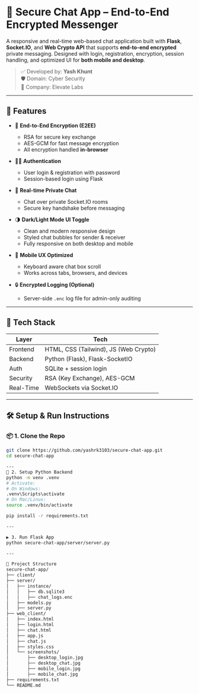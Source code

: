 # 🔐 Secure Chat App – End-to-End Encrypted Messenger

A responsive and real-time web-based chat application built with **Flask**, **Socket.IO**, and **Web Crypto API** that supports **end-to-end encrypted** private messaging. Designed with login, registration, encryption, session handling, and optimized UI for **both mobile and desktop**.

> ✅ Developed by: **Yash Khunt**  
> 🛡️ Domain: Cyber Security  
> 🏢 Company: Elevate Labs

---

## 🚀 Features

- 🔐 **End-to-End Encryption (E2EE)**
  - RSA for secure key exchange
  - AES-GCM for fast message encryption
  - All encryption handled **in-browser**

- 🧑‍💻 **Authentication**
  - User login & registration with password
  - Session-based login using Flask

- 💬 **Real-time Private Chat**
  - Chat over private Socket.IO rooms
  - Secure key handshake before messaging

- 🌗 **Dark/Light Mode UI Toggle**
  - Clean and modern responsive design
  - Styled chat bubbles for sender & receiver
  - Fully responsive on both desktop and mobile

- 📱 **Mobile UX Optimized**
  - Keyboard aware chat box scroll
  - Works across tabs, browsers, and devices

- 🔒 **Encrypted Logging (Optional)**
  - Server-side `.enc` log file for admin-only auditing

---

## 🧩 Tech Stack

| Layer     | Tech                            |
|-----------|----------------------------------|
| Frontend  | HTML, CSS (Tailwind), JS (Web Crypto) |
| Backend   | Python (Flask), Flask-SocketIO  |
| Auth      | SQLite + session login          |
| Security  | RSA (Key Exchange), AES-GCM     |
| Real-Time | WebSockets via Socket.IO        |

---

## 🛠️ Setup & Run Instructions

### 📦 1. Clone the Repo

```bash
git clone https://github.com/yashrk3103/secure-chat-app.git
cd secure-chat-app

---
🐍 2. Setup Python Backend
python -m venv .venv
# Activate:
# On Windows:
.venv\Scripts\activate
# On Mac/Linux:
source .venv/bin/activate

pip install -r requirements.txt

---

▶️ 3. Run Flask App
python secure-chat-app/server/server.py

---

📁 Project Structure
secure-chat-app/
├── client/
├── server/
│   ├── instance/
│   │   ├── db.sqlite3
│   │   ├── chat_logs.enc
│   ├── models.py
│   ├── server.py
├── web_client/
│   ├── index.html
│   ├── login.html
│   ├── chat.html
│   ├── app.js
│   ├── chat.js
│   ├── styles.css
│   └── screenshots/
│       ├── desktop_login.jpg
│       ├── desktop_chat.jpg
│       ├── mobile_login.jpg
│       ├── mobile_chat.jpg
├── requirements.txt
└── README.md

